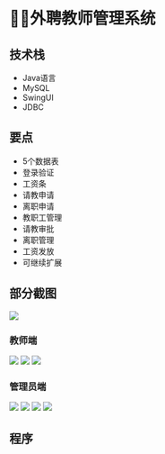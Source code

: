 # 👩‍🏫外聘教师管理系统

<MyGlobalComponent />

## 技术栈
- Java语言
- MySQL
- SwingUI
- JDBC

## 要点
- 5个数据表
- 登录验证
- 工资条
- 请教申请
- 离职申请
- 教职工管理
- 请教审批
- 离职管理
- 工资发放
- 可继续扩展



## 部分截图
![](http://cdn.qiniu.liyansheng.top/img/20241213133741.png)
### 教师端
![](http://cdn.qiniu.liyansheng.top/img/20241213133855.png)
![](http://cdn.qiniu.liyansheng.top/img/20241213133914.png)
![](http://cdn.qiniu.liyansheng.top/img/20241213133936.png)

### 管理员端
![](http://cdn.qiniu.liyansheng.top/img/20241213134125.png)
![](http://cdn.qiniu.liyansheng.top/img/20241213134816.png)
![](http://cdn.qiniu.liyansheng.top/img/20241213134910.png)
![](http://cdn.qiniu.liyansheng.top/img/20241213134936.png)


## 程序
<PaymentButton :productId="102" />


